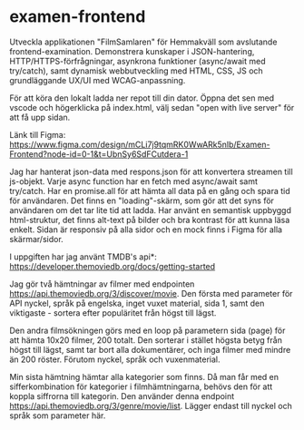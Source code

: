 # examen-frontend
Utveckla applikationen "FilmSamlaren" för Hemmakväll som avslutande frontend-examination. Demonstrera kunskaper i JSON-hantering, HTTP/HTTPS-förfrågningar, asynkrona funktioner (async/await med try/catch), samt dynamisk webbutveckling med HTML, CSS, JS och grundläggande UX/UI med WCAG-anpassning.

För att köra den lokalt ladda ner repot till din dator. Öppna det sen med vscode och högerklicka på index.html, välj sedan "open with live server" för att få upp sidan.

Länk till Figma: https://www.figma.com/design/mCLi7j9tqmRK0WwARk5nlb/Examen-Frontend?node-id=0-1&t=UbnSy6SdFCutdera-1

Jag har hanterat json-data med respons.json för att konvertera streamen till js-objekt.
Varje async function har en fetch med async/await samt try/catch. Har en promise.all för att hämta all data på en gång och spara tid för användaren. 
Det finns en "loading"-skärm, som gör att det syns för användaren om det tar lite tid att ladda.
Har använt en semantisk uppbyggd html-struktur, det finns alt-text på bilder och bra kontrast för att kunna läsa enkelt.
Sidan är responsiv på alla sidor och en mock finns i Figma för alla skärmar/sidor.

I uppgiften har jag använt TMDB's api*: https://developer.themoviedb.org/docs/getting-started

Jag gör två hämtningar av filmer med endpointen https://api.themoviedb.org/3/discover/movie.
Den första med parameter för API nyckel, språk på engelska, inget vuxet material, sida 1, samt den viktigaste - sortera efter populäritet från högst till lägst.

Den andra filmsökningen görs med en loop på parametern sida (page) för att hämta 10x20 filmer, 200 totalt.
Den sorterar i stället högsta betyg från högst till lägst, samt tar bort alla dokumentärer, och inga filmer med mindre än 200 röster. Förutom nyckel, språk och vuxenmaterial.

Min sista hämtning hämtar alla kategorier som finns. Då man får med en sifferkombination för kategorier i filmhämtningarna, behövs den för att koppla siffrorna till kategorin.
Den använder denna endpoint https://api.themoviedb.org/3/genre/movie/list.
Lägger endast till nyckel och språk som parameter här.